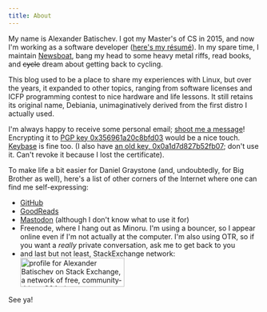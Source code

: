 ```yaml
---
title: About
---
```


My name is Alexander Batischev. I got my Master's of CS in 2015, and now I'm
working as a software developer ([here's my résumé][resume]). In my spare time,
I maintain [Newsboat][newsboat], bang my head to some heavy metal
riffs, read books, and <strike>cycle</strike> dream about getting back to
cycling.

This blog used to be a place to share my experiences with Linux, but over the
years, it expanded to other topics, ranging from software licenses and ICFP
programming contest to nice hardware and life lessons. It still retains its
original name, Debiania, unimaginatively derived from the first distro
I actually used.

I'm always happy to receive some personal email; [shoot me a message][email]!
Encrypting it to [PGP key 0x356961a20c8bfd03][pgp] would be a nice touch.
[Keybase][keybase] is fine too. (I also have [an old key,
0x0a1d7d827b52fb07][pgp-old]; don't use it. Can't revoke it because I lost the
certificate).

To make life a bit easier for Daniel Graystone (and, undoubtedly, for Big
Brother as well), here's a list of other corners of the Internet where one can
find me self-expressing:

* [GitHub][github]
* [GoodReads][goodreads]
* <a rel="me" href="https://functional.cafe/@minoru">Mastodon</a> (although
  I don't know what to use it for)
* Freenode, where I hang out as Minoru. I'm using a bouncer, so I appear online
  even if I'm not actually at the computer. I'm also using OTR, so if you want
  a *really* private conversation, ask me to get back to you
* and last but not least, StackExchange network:
    <br/>
    <a href="https://stackexchange.com/users/157366/alexander-batischev"><img src="/images/stackexchange-flair.png" width="208" height="58" alt="profile for Alexander Batischev on Stack Exchange, a network of free, community-driven Q&amp;A sites" title="profile for Alexander Batischev on Stack Exchange, a network of free, community-driven Q&amp;A sites" /></a>
    <!-- That's right: the flair is mirrored to my site. There's no need for
    StackExchange to know that you're reading my blog.

    Also, this almost certainly speeds things up as your browser doesn't have
    to open another HTTPS connection. -->

See ya!

[pgp]: https://pgp.mit.edu/pks/lookup?op=vindex&search=0x356961A20C8BFD03 "PGP key 0x356961a20c8bfd03 at pgp.mit.edu"
[pgp-old]: https://pgp.mit.edu/pks/lookup?op=vindex&search=0x0A1D7D827B52FB07 "PGP key 0x0a1d7d827b52fb07 at pgp.mit.edu"
[email]: <mailto:eual.jp@gmail.com> "eual dot jp at google mail"
[resume]: /misc/batischev_cv.pdf
[newsboat]: https://newsboat.org "Newsboat, an RSS reader"
[keybase]: https://keybase.io/minoru "minoru (Alexander Batischev) | Keybase"
[github]: https://github.com/Minoru "Minoru — GitHub"
[goodreads]: https://www.goodreads.com/user/show/46952552-alexander "Alexander — GoodReads"
